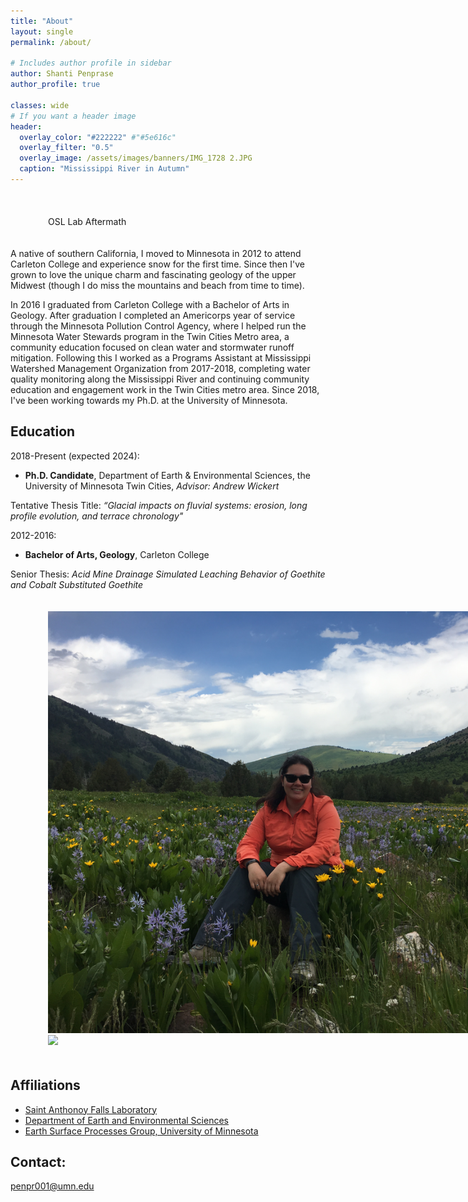 ```yaml
---
title: "About"
layout: single
permalink: /about/

# Includes author profile in sidebar
author: Shanti Penprase
author_profile: true

classes: wide
# If you want a header image
header:
  overlay_color: "#222222" #"#5e616c"
  overlay_filter: "0.5"
  overlay_image: /assets/images/banners/IMG_1728 2.JPG
  caption: "Mississippi River in Autumn"
---
```


<figure style="width: 450px; padding: 20px" class="align-right">
  <img src="{{ site.url }}{{ site.baseurl }}/assets/images/banners/IMG_2247.JPG" alt="">
  <figcaption>OSL Lab Aftermath</figcaption>
</figure>


A native of southern California, I moved to Minnesota in 2012 to attend Carleton College and experience snow for the first time. Since then I've grown to love the unique charm and fascinating geology of the upper Midwest (though I do miss the mountains and beach from time to time).

In 2016 I graduated from Carleton College with a Bachelor of Arts in Geology. After graduation I completed an Americorps year of service through the Minnesota Pollution Control Agency, where I helped run the Minnesota Water Stewards program in the Twin Cities Metro area, a community education focused on clean water and stormwater runoff mitigation. Following this I worked as a Programs Assistant at Mississippi Watershed Management Organization from 2017-2018, completing water quality monitoring along the Mississippi River and continuing community education and engagement work in the Twin Cities metro area. Since 2018, I've been working towards my Ph.D. at the University of Minnesota.

## Education

2018-Present (expected 2024):
* **Ph.D. Candidate**, Department of Earth & Environmental Sciences, the University of Minnesota Twin Cities, *Advisor: Andrew Wickert*

Tentative Thesis Title: *“Glacial impacts on fluvial systems: erosion, long profile evolution, and terrace chronology"*

2012-2016:
* **Bachelor of Arts, Geology**, Carleton College

Senior Thesis: *Acid Mine Drainage Simulated Leaching Behavior of Goethite and Cobalt Substituted Goethite*

<figure style="width: 900px; padding: 20px" figure class="half">
    <a href="/assets/images/IMG_4236.JPG"><img src="/assets/images/IMG_4236.JPG"></a>
    <a href="/assets/images/IMG_5616_2.JPG"><img src="/assets/images/IMG_5616_2.JPG"></a>
    <figcaption></figcaption>
</figure>

## Affiliations

* [Saint Anthonoy Falls Laboratory](https://cse.umn.edu/safl)
* [Department of Earth and Environmental Sciences](https://www.esci.umn.edu/)
* [Earth Surface Processes Group, University of Minnesota](https://umn-earth-surface.github.io/)

## Contact:
penpr001@umn.edu
